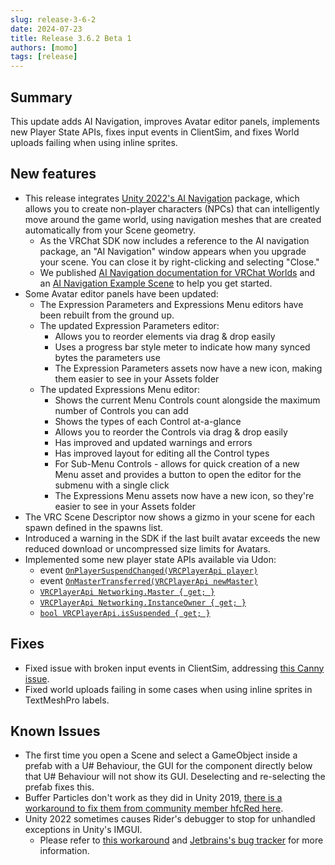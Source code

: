 ```yaml
---
slug: release-3-6-2
date: 2024-07-23
title: Release 3.6.2 Beta 1
authors: [momo]
tags: [release]
---
```

## Summary

This update adds AI Navigation, improves Avatar editor panels, implements new Player State APIs, fixes input events in ClientSim, and fixes World uploads failing when using inline sprites.

## New features

- This release integrates [Unity 2022's AI Navigation](https://docs.unity3d.com/Packages/com.unity.ai.navigation@1.1/manual/index.html) package, which allows you to create non-player characters (NPCs) that can intelligently move around the game world, using navigation meshes that are created automatically from your Scene geometry.
    - As the VRChat SDK now includes a reference to the AI navigation package, an "AI Navigation" window appears when you upgrade your scene. You can close it by right-clicking and selecting "Close."
    - We published [AI Navigation documentation for VRChat Worlds](https://creators.vrchat.com/worlds/udon/ai-navigation/) and an [AI Navigation Example Scene](https://creators.vrchat.com/worlds/examples/ai-navigation-example/) to help you get started.
- Some Avatar editor panels have been updated:
    - The Expression Parameters and Expressions Menu editors have been rebuilt from the ground up.
    - The updated Expression Parameters editor:
        - Allows you to reorder elements via drag & drop easily
        - Uses a progress bar style meter to indicate how many synced bytes the parameters use
        - The Expression Parameters assets now have a new icon, making them easier to see in your Assets folder
    - The updated Expressions Menu editor:
        - Shows the current Menu Controls count alongside the maximum number of Controls you can add
        - Shows the types of each Control at-a-glance
        - Allows you to reorder the Controls via drag & drop easily
        - Has improved and updated warnings and errors
        - Has improved layout for editing all the Control types
        - For Sub-Menu Controls - allows for quick creation of a new Menu asset and provides a button to open the editor for the submenu with a single click
        - The Expressions Menu assets now have a new icon, so they're easier to see in your Assets folder
- The VRC Scene Descriptor now shows a gizmo in your scene for each spawn defined in the spawns list.
- Introduced a warning in the SDK if the last built avatar exceeds the new reduced download or uncompressed size limits for Avatars.
- Implemented some new player state APIs available via Udon:
    - event [`OnPlayerSuspendChanged(VRCPlayerApi player)`](/worlds/udon/graph/event-nodes/#onplayersuspendchanged)
    - event [`OnMasterTransferred(VRCPlayerApi newMaster)`](/worlds/udon/networking/network-components#onmastertransferred)
    - [`VRCPlayerApi Networking.Master { get; }`](/worlds/udon/networking/network-components#networking-properties)
    - [`VRCPlayerApi Networking.InstanceOwner { get; }`](/worlds/udon/networking/network-components#networking-properties)
    - [`bool VRCPlayerApi.isSuspended { get; }`](/worlds/udon/players/#get-issuspended)

## Fixes

- Fixed issue with broken input events in ClientSim, addressing [this Canny issue](https://feedback.vrchat.com/admin/feedback/sdk-bug-reports/p/sdk-361-broke-inputgetkey?boards=sdk-bug-reports).
- Fixed world uploads failing in some cases when using inline sprites in TextMeshPro labels.

## Known Issues

- The first time you open a Scene and select a GameObject inside a prefab with a U# Behaviour, the GUI for the component directly below that U# Behaviour will not show its GUI. Deselecting and re-selecting the prefab fixes this.
- Buffer Particles don't work as they did in Unity 2019, [there is a workaround to fix them from community member hfcRed here](https://x.com/hfcRedddd/status/1696915379090604179).
- Unity 2022 sometimes causes Rider's debugger to stop for unhandled exceptions in Unity's IMGUI.
    - Please refer to [this workaround](https://forum.unity.com/threads/rider-debugger-breaks-on-unhandled-exception.1135879/#post-7305256) and [Jetbrains's bug tracker](https://youtrack.jetbrains.com/issue/RIDER-64944) for more information.
